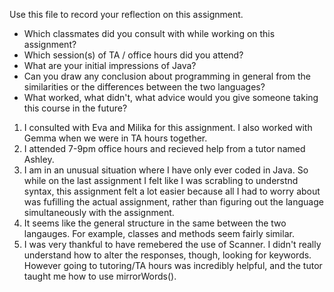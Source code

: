 Use this file to record your reflection on this assignment.

- Which classmates did you consult with while working on this assignment?
- Which session(s) of TA / office hours did you attend?
- What are your initial impressions of Java? 
- Can you draw any conclusion about programming in general from the similarities or the differences between the two languages? 
- What worked, what didn't, what advice would you give someone taking this course in the future?


1. I consulted with Eva and Milika for this assignment. I also worked with Gemma when we were in TA hours together.
2. I attended 7-9pm office hours and recieved help from a tutor named Ashley.
3. I am in an unusual situation where I have only ever coded in Java. So while on the last assignment I felt like I was scrabling to understnd syntax, this  assignment felt a lot easier because all I had to worry about was fufilling the actual assignment, rather than figuring out the language simultaneously with the assignment.
4. It seems like the general structure in the same between the two langauges. For example, classes and methods seem fairly similar.
5. I was very thankful to have remebered the use of Scanner. I didn't really understand how to alter the responses, though, looking for keywords. However going to tutoring/TA hours was incredibly helpful, and the tutor taught me how to use mirrorWords().